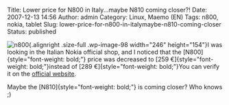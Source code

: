 Title: Lower price for N800 in Italy...maybe N810 coming closer?!
Date: 2007-12-13 14:56
Author: admin
Category: Linux, Maemo (EN)
Tags: n800, nokia, tablet
Slug: lower-price-for-n800-in-italymaybe-n810-coming-closer
Status: published

![](http://www.andreagrandi.it/wp-content/uploads/2008/08/n800.jpg "n800"){.alignright
.size-full .wp-image-98 width="246" height="154"}I was looking in the
Italian Nokia official shop, and I noticed that the
[N800]{style="font-weight: bold;"} price was decreased to [259
€]{style="font-weight: bold;"}instead of [289
€]{style="font-weight: bold;"}You can verify it on the [official
website](http://shop.nokia.it/nokia-it/searchresults.aspx?sku=3525335&wt=PHALL&ws=0%2c19549522&culture=it-IT#__anchor_ProductSelector).

Maybe the [N810]{style="font-weight: bold;"} is coming closer? Who knows
;)
